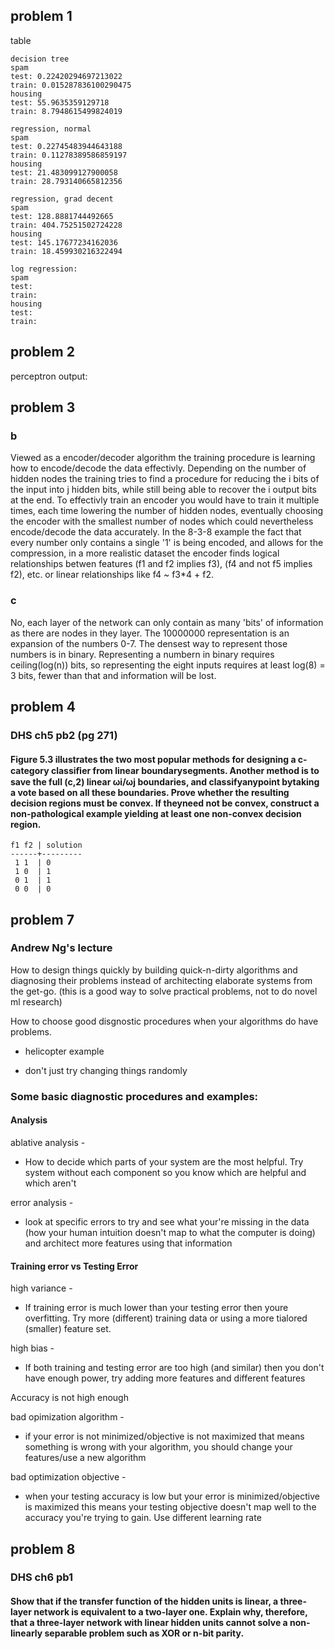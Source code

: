 ## problem 1

table

    decision tree
    spam
    test: 0.22420294697213022
    train: 0.015287836100290475
    housing
    test: 55.9635359129718
    train: 8.7948615499824019

    regression, normal
    spam
    test: 0.22745483944643188
    train: 0.11278389586859197
    housing
    test: 21.483099127900058
    train: 28.793140665812356

    regression, grad decent
    spam
    test: 128.8881744492665
    train: 404.75251502724228
    housing
    test: 145.17677234162036
    train: 18.459930216322494

    log regression:
    spam
    test:
    train:
    housing
    test:
    train:


## problem 2

perceptron output:


## problem 3

### b

Viewed as a encoder/decoder algorithm the training procedure is learning how to encode/decode the data effectivly. Depending on the number of hidden nodes the training tries to find a procedure for reducing the i bits of the input into j hidden bits, while still being able to recover the i output bits at the end. To effectivly train an encoder you would have to train it multiple times, each time lowering the number of hidden nodes, eventually choosing the encoder with the smallest number of nodes which could nevertheless encode/decode the data accurately. In the 8-3-8 example the fact that every number only contains a single '1' is being encoded, and allows for the compression, in a more realistic dataset the encoder finds logical relationships betwen features (f1 and f2 implies f3), (f4 and not f5 implies f2), etc. or linear relationships like f4 ~ f3*4 + f2.

### c

No, each layer of the network can only contain as many 'bits' of information as there are nodes in they layer. The 10000000 representation is an expansion of the numbers 0-7. The densest way to represent those numbers is in binary. Representing a numbern in binary requires ceiling(log(n)) bits, so representing the eight inputs requires at least log(8) = 3 bits, fewer than that and information will be lost.


## problem 4

### DHS ch5 pb2 (pg 271)

#### Figure 5.3 illustrates the two most popular methods for designing a c-category classiﬁer from linear boundarysegments. Another method is to save the full (c,2) linear ωi/ωj boundaries, and classifyanypoint bytaking a vote based on all these boundaries. Prove whether the resulting decision regions must be convex. If theyneed not be convex, construct a non-pathological example yielding at least one non-convex decision region.

    f1 f2 | solution
    ------+---------
     1 1  | 0
     1 0  | 1
     0 1  | 1
     0 0  | 0


## problem 7

### Andrew Ng's lecture

How to design things quickly by building quick-n-dirty algorithms and diagnosing their problems instead of architecting elaborate systems from the get-go. (this is a good way to solve practical problems, not to do novel ml research)

How to choose good disgnostic procedures when your algorithms do have problems.

* helicopter example

* don't just try changing things randomly

### Some basic diagnostic procedures and examples:

#### Analysis

ablative analysis -

* How to decide which parts of your system are the most helpful. Try system without each component so you know which are helpful and which aren't

error analysis -

* look at specific errors to try and see what your're missing in the data (how your human intuition doesn't map to what the computer is doing) and architect more features using that information

#### Training error vs Testing Error

high variance -

* If training error is much lower than your testing error then youre overfitting. Try more (different) training data or using a more tialored (smaller) feature set.

high bias -

* If both training and testing error are too high (and similar) then you don't have enough power, try adding more features and different features

Accuracy is not high enough

bad opimization algorithm -

* if your error is not minimized/objective is not maximized that means something is wrong with your algorithm, you should change your features/use a new algorithm

bad optimization objective -

* when your testing accuracy is low but your error is minimized/objective is maximized this means your testing objective doesn't map well to the accuracy you're trying to gain. Use different learning rate



## problem 8

### DHS ch6 pb1

#### Show that if the transfer function of the hidden units is linear, a three-layer network is equivalent to a two-layer one. Explain why, therefore, that a three-layer network with linear hidden units cannot solve a non-linearly separable problem such as XOR or n-bit parity.
